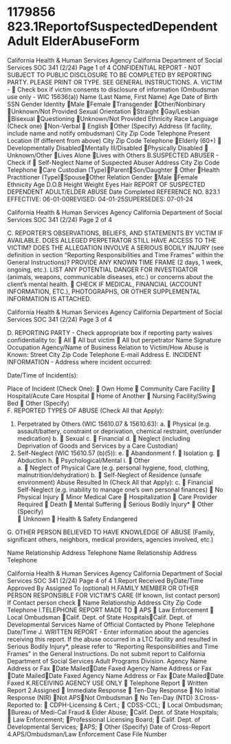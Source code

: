 # 1179856 823.1ReportofSuspectedDependentAdult ElderAbuseForm

California Health & Human Services Agency California Department of Social Services 
SOC 341 (2/24) Page 1 of 4 
CONFIDENTIAL REPORT - NOT SUBJECT TO PUBLIC DISCLOSURE 
TO BE COMPLETED BY REPORTING PARTY. PLEASE PRINT OR TYPE. 
SEE GENERAL INSTRUCTIONS. 
A. VICTIM -  Check box if victim consents to disclosure of information
(Ombudsman use only - WIC 15636(a))
Name (Last Name, First Name) Age Date of Birth SSN 
Gender Identity 
Male
Female
Transgender
Other/Nonbinary
Unknown/Not Provided
Sexual Orientation 
Straight
Gay/Lesbian
Bisexual
Questioning
Unknown/Not Provided
Ethnicity Race 
Language (Check one) 
Non-Verbal   English
Other (Specify)
Address 
(If facility, include name and notify ombudsman) 
City Zip Code Telephone 
Present Location 
(If different from above) 
City Zip Code Telephone 
Elderly (60+)   Developmentally DisabledMentally Ill/Disabled
Physically Disabled  Unknown/Other
Lives Alone
Lives with Others
B.SUSPECTED ABUSER - Check if  Self-Neglect
Name of Suspected Abuser 
Address City Zip Code Telephone 
Care Custodian (Type)ParentSon/Daughter  Other
Health Practitioner (Type)SpouseOther Relation
Gender 
Male Female
Ethnicity Age D.O.B
Height Weight Eyes Hair 
REPORT OF SUSPECTED DEPENDENT 
ADULT/ELDER ABUSE 
Date Completed 
REFERENCE NO. 823.1 
EFFECTIVE: 06-01-00REVISED: 04-01-25SUPERSEDES: 07-01-24

California Health & Human Services Agency California Department of Social Services 
SOC 341 (2/24) Page 2 of 4 
 
 
 
 
C. REPORTER’S OBSERVATIONS, BELIEFS, AND STATEMENTS BY VICTIM IF AVAILABLE. 
DOES ALLEGED PERPETRATOR STILL HAVE ACCESS TO THE VICTIM? DOES THE 
ALLEGATION INVOLVE A SERIOUS BODILY INJURY (see definition in section “Reporting 
Responsibilities and Time Frames” within the General Instructions)? PROVIDE ANY 
KNOWN TIME FRAME (2 days, 1 week, ongoing, etc.). LIST ANY POTENTIAL DANGER 
FOR INVESTIGATOR (animals, weapons, communicable diseases, etc.) or concerns about 
the client’s mental health. 
 CHECK IF MEDICAL, FINANCIAL (ACCOUNT INFORMATION, ETC.), PHOTOGRAPHS, 
OR OTHER SUPPLEMENTAL INFORMATION IS ATTACHED. 

California Health & Human Services Agency California Department of Social Services 
SOC 341 (2/24) Page 3 of 4 
 
 
 
 
D. REPORTING PARTY - Check appropriate box if reporting party waives confidentiality to: 
 All  All but victim  All but perpetrator 
Name Signature Occupation Agency/Name of Business 
Relation to Victim/How Abuse is 
Known: 
Street City Zip Code 
Telephone E-mail Address 
E. INCIDENT INFORMATION - Address where incident occurred: 
 
Date/Time of Incident(s): 
 
Place of Incident (Check One): 
 Own Home  Community Care Facility  Hospital/Acute Care Hospital 
 Home of Another  Nursing Facility/Swing Bed  Other (Specify)   
F. REPORTED TYPES OF ABUSE (Check All that Apply): 
 
1. Perpetrated by Others (WIC 15610.07 & 15610.63): 
a.  Physical (e.g. assault/battery, constraint or 
deprivation, chemical restraint, over/under medication) 
b.  Sexual 
c.  Financial 
d.  Neglect (including Deprivation of Goods and Services 
by a Care Custodian) 
2. Self-Neglect (WIC 15610.57 (b)(5)): 
e.  Abandonment 
f.  Isolation 
g.  Abduction 
h.  Psychological/Mental 
i.  Other   
a.  Neglect of Physical Care (e.g. personal hygiene, 
food, clothing, malnutrition/dehydration) 
b.  Self-Neglect of Residence (unsafe environment) 
Abuse Resulted In (Check All that Apply): 
c.  Financial Self-Neglect 
(e.g. inability to manage one’s own 
personal finances) 
 No Physical Injury  Minor Medical Care  Hospitalization  Care Provider Required 
 Death  Mental Suffering   Serious Bodily Injury*   Other (Specify)   
 Unknown  Health & Safety Endangered 
 
G. OTHER PERSON BELIEVED TO HAVE KNOWLEDGE OF ABUSE 
(Family, significant others, neighbors, medical providers, agencies involved, etc.) 
 
Name 
Relationship 
Address 
Telephone 
Name 
Relationship 
Address 
Telephone 

California Health & Human Services Agency California Department of Social Services 
SOC 341 (2/24) Page 4 of 4 
1.Report Received ByDate/Time 
Approved By Assigned To (optional) 
H.FAMILY MEMBER OR OTHER PERSON RESPONSIBLE FOR VICTIM’S CARE
(If known, list contact person) If Contact person check 
Name Relationship 
Address City Zip Code Telephone 
I.TELEPHONE REPORT MADE TO  APS  Law Enforcement  Local Ombudsman
Calif. Dept. of State HospitalsCalif. Dept. of Developmental Services
Name of Official Contacted by Phone Telephone Date/Time 
J. WRITTEN REPORT - Enter information about the agencies receiving this report. If the abuse
occurred in a LTC facility and resulted in Serious Bodily Injury*, please refer to “Reporting
Responsibilities and Time Frames” in the General Instructions. Do not submit report to California
Department of Social Services Adult Programs Division.
Agency Name Address or Fax Date MailedDate Faxed
Agency Name Address or Fax Date MailedDate Faxed
Agency Name Address or Fax Date MailedDate Faxed
K.RECEIVING AGENCY USE ONLY  Telephone Report  Written Report
2.Assigned  Immediate Response  Ten-Day Response  No Initial Response (NIR)
Not APSNot Ombudsman  No Ten-Day (NTD)
3.Cross-Reported to:  CDPH-Licensing & Cert.;  CDSS-CCL;  Local Ombudsman;
Bureau of Medi-Cal Fraud & Elder Abuse;
Calif. Dept. of State Hospitals;  Law Enforcement;
Professional Licensing Board;  Calif. Dept. of Developmental Services;
APS;  Other (Specify)
Date of Cross-Report 
4.APS/Ombudsman/Law Enforcement Case File Number

